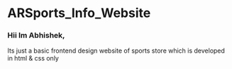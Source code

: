 # ARSports_Info_Website
### Hii Im Abhishek,
Its just a basic frontend design website of sports store which is developed in html &amp; css only 

